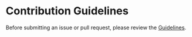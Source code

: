# Contribution Guidelines

Before submitting an issue or pull request, please review the [Guidelines](https://github.com/sauravhathi/coursera-automation-extension/blob/master/guidelines.md).
